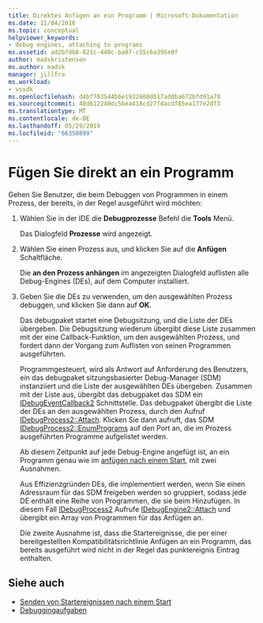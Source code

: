 ```yaml
---
title: Direktes Anfügen an ein Programm | Microsoft-Dokumentation
ms.date: 11/04/2016
ms.topic: conceptual
helpviewer_keywords:
- debug engines, attaching to programs
ms.assetid: ad2b7db8-821c-440c-ba07-c55c6a395e0f
author: madskristensen
ms.author: madsk
manager: jillfra
ms.workload:
- vssdk
ms.openlocfilehash: d4bf703544bbe1932608db17addba672bfd91a70
ms.sourcegitcommit: 40d612240dc5bea418cd27fdacdf85ea177e2df3
ms.translationtype: MT
ms.contentlocale: de-DE
ms.lasthandoff: 05/29/2019
ms.locfileid: "66350899"
---
```

# <a name="attach-directly-to-a-program"></a>Fügen Sie direkt an ein Programm
Gehen Sie Benutzer, die beim Debuggen von Programmen in einem Prozess, der bereits, in der Regel ausgeführt wird möchten:

1. Wählen Sie in der IDE die **Debugprozesse** Befehl die **Tools** Menü.

    Das Dialogfeld **Prozesse** wird angezeigt.

2. Wählen Sie einen Prozess aus, und klicken Sie auf die **Anfügen** Schaltfläche.

    Die **an den Prozess anhängen** im angezeigten Dialogfeld auflisten alle Debug-Engines (DEs), auf dem Computer installiert.

3. Geben Sie die DEs zu verwenden, um den ausgewählten Prozess debuggen, und klicken Sie dann auf **OK**.

   Das debugpaket startet eine Debugsitzung, und die Liste der DEs übergeben. Die Debugsitzung wiederum übergibt diese Liste zusammen mit der eine Callback-Funktion, um den ausgewählten Prozess, und fordert dann der Vorgang zum Auflisten von seinen Programmen ausgeführten.

   Programmgesteuert, wird als Antwort auf Anforderung des Benutzers, ein das debugpaket sitzungsbasierter Debug-Manager (SDM) instanziiert und die Liste der ausgewählten DEs übergeben. Zusammen mit der Liste aus, übergibt das debugpaket das SDM ein [IDebugEventCallback2](../../extensibility/debugger/reference/idebugeventcallback2.md) Schnittstelle. Das debugpaket übergibt die Liste der DEs an den ausgewählten Prozess, durch den Aufruf [IDebugProcess2::Attach](../../extensibility/debugger/reference/idebugprocess2-attach.md). Klicken Sie dann aufruft, das SDM [IDebugProcess2::EnumPrograms](../../extensibility/debugger/reference/idebugprocess2-enumprograms.md) auf den Port an, die im Prozess ausgeführten Programme aufgelistet werden.

   Ab diesem Zeitpunkt auf jede Debug-Engine angefügt ist, an ein Programm genau wie im [anfügen nach einem Start](../../extensibility/debugger/attaching-after-a-launch.md), mit zwei Ausnahmen.

   Aus Effizienzgründen DEs, die implementiert werden, wenn Sie einen Adressraum für das SDM freigeben werden so gruppiert, sodass jede DE enthält eine Reihe von Programmen, die sie beim Hinzufügen. In diesem Fall [IDebugProcess2](../../extensibility/debugger/reference/idebugprocess2.md) Aufrufe [IDebugEngine2::Attach](../../extensibility/debugger/reference/idebugengine2-attach.md) und übergibt ein Array von Programmen für das Anfügen an.

   Die zweite Ausnahme ist, dass die Startereignisse, die per einer bereitgestellten Kompatibilitätsrichtlinie Anfügen an ein Programm, das bereits ausgeführt wird nicht in der Regel das punktereignis Eintrag enthalten.

## <a name="see-also"></a>Siehe auch
- [Senden von Startereignissen nach einem Start](../../extensibility/debugger/sending-startup-events-after-a-launch.md)
- [Debuggingaufgaben](../../extensibility/debugger/debugging-tasks.md)